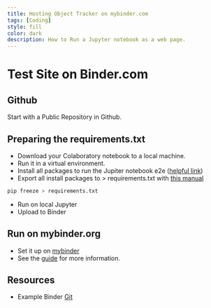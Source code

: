 ```yaml
---
title: Hosting Object Tracker on mybinder.com
tags: [Coding]
style: fill
color: dark
description: How to Run a Jupyter notebook as a web page.
---
```


# Test Site on Binder.com

## Github

Start with a Public Repository in Github.

## Preparing the requirements.txt

- Download your Colaboratory notebook to a local machine.
- Run it in a virtual environment.
- Install all packages to run the Jupiter notebook e2e ([helpful link](https://mybinder.readthedocs.io/en/latest/config_files.html#config-files))
- Export all install packages to > requirements.txt with [this manual](https://medium.com/python-pandemonium/better-python-dependency-and-package-management-b5d8ea29dff1)

```python
pip freeze > requirements.txt
```

- Run on local Jupyter
- Upload to Binder

## Run on mybinder.org

- Set it up on [mybinder](https://mybinder.org/)
- See the [guide](https://mybinder.readthedocs.io/en/latest/introduction.html) for more information.

## Resources

- Example Binder [Git](https://hub.gke.mybinder.org/user/binder-examples-nda_environment-dosmcsum/notebooks/index.ipynb)
